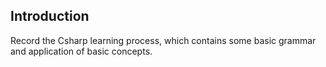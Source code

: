 ## Introduction
Record the Csharp learning process, which contains some basic grammar and application of basic concepts.
